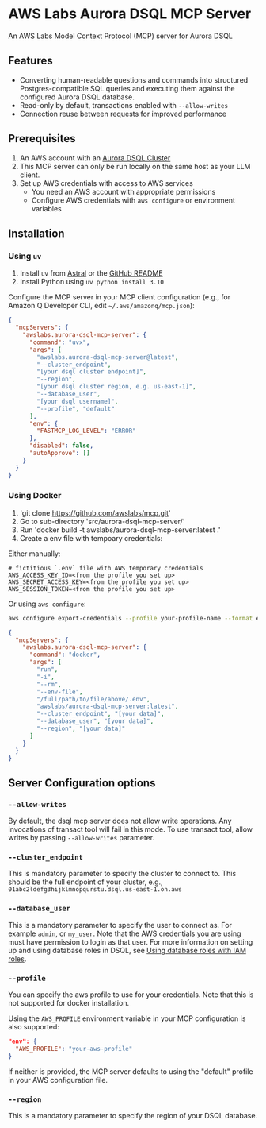 # AWS Labs Aurora DSQL MCP Server

An AWS Labs Model Context Protocol (MCP) server for Aurora DSQL

## Features

- Converting human-readable questions and commands into structured Postgres-compatible SQL queries and executing them against the configured Aurora DSQL database.
- Read-only by default, transactions enabled with `--allow-writes`
- Connection reuse between requests for improved performance

## Prerequisites

1. An AWS account with an [Aurora DSQL Cluster](https://docs.aws.amazon.com/aurora-dsql/latest/userguide/getting-started.html)
1. This MCP server can only be run locally on the same host as your LLM client.
1. Set up AWS credentials with access to AWS services
   - You need an AWS account with appropriate permissions
   - Configure AWS credentials with `aws configure` or environment variables

## Installation

### Using `uv`

1. Install `uv` from [Astral](https://docs.astral.sh/uv/getting-started/installation/) or the [GitHub README](https://github.com/astral-sh/uv#installation)
2. Install Python using `uv python install 3.10`

Configure the MCP server in your MCP client configuration (e.g., for Amazon Q Developer CLI, edit `~/.aws/amazonq/mcp.json`):

```json
{
  "mcpServers": {
    "awslabs.aurora-dsql-mcp-server": {
      "command": "uvx",
      "args": [
        "awslabs.aurora-dsql-mcp-server@latest",
        "--cluster_endpoint",
        "[your dsql cluster endpoint]",
        "--region",
        "[your dsql cluster region, e.g. us-east-1]",
        "--database_user",
        "[your dsql username]",
        "--profile", "default"
      ],
      "env": {
        "FASTMCP_LOG_LEVEL": "ERROR"
      },
      "disabled": false,
      "autoApprove": []
    }
  }
}
```

### Using Docker

1. 'git clone https://github.com/awslabs/mcp.git'
2. Go to sub-directory 'src/aurora-dsql-mcp-server/'
3. Run 'docker build -t awslabs/aurora-dsql-mcp-server:latest .'
4. Create a env file with tempoary credentials:

Either manually:
```file
# fictitious `.env` file with AWS temporary credentials
AWS_ACCESS_KEY_ID=<from the profile you set up>
AWS_SECRET_ACCESS_KEY=<from the profile you set up>
AWS_SESSION_TOKEN=<from the profile you set up>
```

Or using `aws configure`:

```bash
aws configure export-credentials --profile your-profile-name --format env > temp_aws_credentials.env | sed 's/^export //' > temp_aws_credentials.env
```

```json
{
  "mcpServers": {
    "awslabs.aurora-dsql-mcp-server": {
      "command": "docker",
      "args": [
        "run",
        "-i",
        "--rm",
        "--env-file",
        "/full/path/to/file/above/.env",
        "awslabs/aurora-dsql-mcp-server:latest",
        "--cluster_endpoint", "[your data]",
        "--database_user", "[your data]",
        "--region", "[your data]"
      ]
    }
  }
}
```

## Server Configuration options

### `--allow-writes`

By default, the dsql mcp server does not allow write operations. Any invocations of transact tool will fail in this mode. To use transact tool, allow writes by passing `--allow-writes` parameter.

### `--cluster_endpoint`

This is mandatory parameter to specify the cluster to connect to. This should be the full endpoint of your cluster, e.g., `01abc2ldefg3hijklmnopqurstu.dsql.us-east-1.on.aws`

### `--database_user`

This is a mandatory parameter to specify the user to connect as. For example
`admin`, or `my_user`. Note that the AWS credentials you are using must have
permission to login as that user. For more information on setting up and using
database roles in DSQL, see [Using database roles with IAM roles](https://docs.aws.amazon.com/aurora-dsql/latest/userguide/using-database-and-iam-roles.html).

### `--profile`

You can specify the aws profile to use for your credentials. Note that this is
not supported for docker installation.

Using the `AWS_PROFILE` environment variable in your MCP configuration is also
supported:

```json
"env": {
  "AWS_PROFILE": "your-aws-profile"
}
```

If neither is provided, the MCP server defaults to using the "default" profile in your AWS configuration file.

### `--region`

This is a mandatory parameter to specify the region of your DSQL database.
